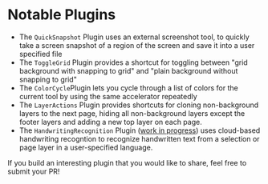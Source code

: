 # Notable Plugins

- The `QuickSnapshot` Plugin uses an external screenshot tool, to quickly take a screen snapshot of a region of the screen and save it into a user specified file
- The `ToggleGrid` Plugin provides a shortcut for toggling between "grid background with snapping to grid" and "plain background without snapping to grid"
- The `ColorCycle`Plugin lets you cycle through a list of colors for the current tool by using the same accelerator repeatedly
- The `LayerActions` Plugin provides shortcuts for cloning non-background layers to the next page, hiding all non-background layers except the footer layers and adding a new top layer on each page.
- The `HandwritingRecognition` Plugin ([work in progress](https://github.com/xournalpp/xournalpp/pull/2176)) uses cloud-based handwriting recogntion to recognize handwritten text from a selection or page layer in a user-specified language.

If you build an interesting plugin that you would like to share, feel free to submit your PR!
